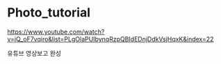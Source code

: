 # Photo_tutorial
https://www.youtube.com/watch?v=jQ_oF7vqiro&list=PLgOlaPUIbynqRzpQBIdEDnjDdkVsjHqxK&index=22

유튜브 영상보고 완성
